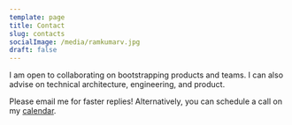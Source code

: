 ```yaml
---
template: page
title: Contact
slug: contacts
socialImage: /media/ramkumarv.jpg
draft: false
---
```

I am open to collaborating on bootstrapping products and teams. I can also advise on technical architecture, engineering, and product. 

Please email me for faster replies! Alternatively, you can schedule a call on my [calendar](https://calendly.com/ramkumarvenkat/30min).

